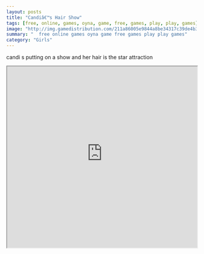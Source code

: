 ```yaml
---
layout: posts
title: "Candiâ€™s Hair Show"
tags: [free, online, games, oyna, game, free, games, play, play, games]
image: "http://img.gamedistribution.com/211a86005e9844a8be34317c39de4b3f.jpg"
summary: "  free online games oyna game free games play play games"
category: "Girls"
---
```


candi s putting on a show and her hair is the star attraction

<iframe width="100%" height="480px;" src="http://flash.gamedistribution.com?game=211a86005e9844a8be34317c39de4b3f"></iframe>